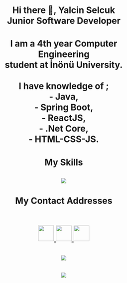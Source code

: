 
<h1 align = "center">
    Hi there 👋, Yalcin Selcuk <br/>
    Junior Software Developer
</h1>

   

<h1 align = "center">
   I am a 4th year Computer Engineering  <br/> student at İnönü University. <br/> <br/>
    I have knowledge of ; <br/> - Java,<br/> - Spring Boot,<br/> - ReactJS,<br/> - .Net Core, <br/> - HTML-CSS-JS.

</h1>

<h1 align = "center">
   My Skills <br/> <br/>
   <img src = "https://skillicons.dev/icons?i=java,react,cs,html,css,js,eclipse,postgres&theme=light"/>
</h1>

<h1 align = "center">
   My Contact Addresses <br/> <br/>
   <p>
      <a href="https://github.com/yalcinselcuk/">
         <img src="https://skillicons.dev/icons?i=github&theme=light" width="50" height="50">
      </a>
      <a href="https://www.linkedin.com/in/yalcinselcuk/">
         <img src="https://skillicons.dev/icons?i=linkedin&theme=light" width="50" height="50">
      </a>
      <a href="https://www.instagram.com/yalcinselcukkk/">
         <img src="https://skillicons.dev/icons?i=instagram&theme=light" width="50" height="50">
      </a>
   </p>
</h1>

<h1 align = "center">
   <img src = "https://github-readme-stats.vercel.app/api/top-langs/?username=yalcinselcuk&theme=midnight-purple">
</h1>

<h1 align = "center">
   <img src = "https://github-readme-stats.vercel.app/api?username=yalcinselcuk&theme=midnight-purple&show_icons=true">
</h1>

